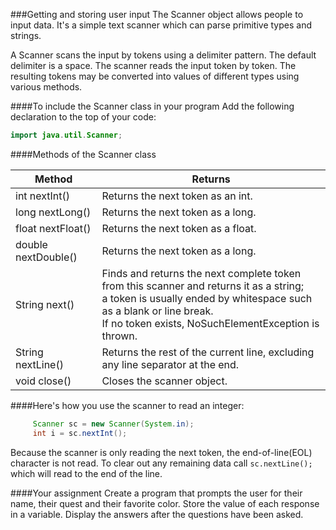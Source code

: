 <!-- djw:done -->
###Getting and storing user input
The Scanner object allows people to input data. It's a simple text scanner which can parse primitive types and strings. 

A Scanner scans the input by tokens using a delimiter pattern. The default delimiter is a space. The scanner reads the input token by token. The resulting tokens may be converted into values of different types using various methods.

####To include the Scanner class in your program
Add the following declaration to the top of your code:
```java
import java.util.Scanner;
```

####Methods of the Scanner class

|**Method**|**Returns**|
|-|-|
|int nextInt()|Returns the next token as an int. |
|long nextLong()|Returns the next token as a long.|
|float nextFloat()|Returns the next token as a float.| 
|double nextDouble()|Returns the next token as a long.| 
|String next()|Finds and returns the next complete token<br>from this scanner and returns it as a string;<br>a token is usually ended by whitespace such as a blank or line break.<br>If no token exists, NoSuchElementException is thrown.|
|String nextLine()|Returns the rest of the current line, excluding any line separator at the end.|
|void close()|Closes the scanner object.

####Here's how you use the scanner to read an integer:

```java
     Scanner sc = new Scanner(System.in);
     int i = sc.nextInt();
```
Because the scanner is only reading the next token, the end-of-line(EOL) character is not read. To clear out any remaining data call ```sc.nextLine();``` which will read to the end of the line.



####Your assignment
Create a program that prompts the user for their name, their quest and their favorite color. Store the value of each response in a variable. Display the answers after the questions have been asked.

